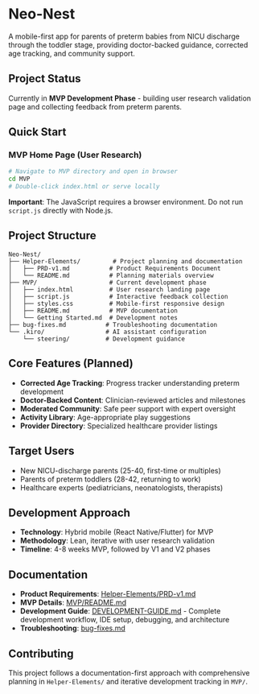 # Neo-Nest

A mobile-first app for parents of preterm babies from NICU discharge through the toddler stage, providing doctor-backed guidance, corrected age tracking, and community support.

## Project Status

Currently in **MVP Development Phase** - building user research validation page and collecting feedback from preterm parents.

## Quick Start

### MVP Home Page (User Research)
```bash
# Navigate to MVP directory and open in browser
cd MVP
# Double-click index.html or serve locally
```

**Important**: The JavaScript requires a browser environment. Do not run `script.js` directly with Node.js.

## Project Structure

```
Neo-Nest/
├── Helper-Elements/         # Project planning and documentation
│   ├── PRD-v1.md           # Product Requirements Document
│   └── README.md           # Planning materials overview
├── MVP/                    # Current development phase
│   ├── index.html          # User research landing page
│   ├── script.js           # Interactive feedback collection
│   ├── styles.css          # Mobile-first responsive design
│   ├── README.md           # MVP documentation
│   └── Getting Started.md  # Development notes
├── bug-fixes.md           # Troubleshooting documentation
└── .kiro/                 # AI assistant configuration
    └── steering/          # Development guidance
```

## Core Features (Planned)

- **Corrected Age Tracking**: Progress tracker understanding preterm development
- **Doctor-Backed Content**: Clinician-reviewed articles and milestones  
- **Moderated Community**: Safe peer support with expert oversight
- **Activity Library**: Age-appropriate play suggestions
- **Provider Directory**: Specialized healthcare provider listings

## Target Users

- New NICU-discharge parents (25-40, first-time or multiples)
- Parents of preterm toddlers (28-42, returning to work)
- Healthcare experts (pediatricians, neonatologists, therapists)

## Development Approach

- **Technology**: Hybrid mobile (React Native/Flutter) for MVP
- **Methodology**: Lean, iterative with user research validation
- **Timeline**: 4-8 weeks MVP, followed by V1 and V2 phases

## Documentation

- **Product Requirements**: [Helper-Elements/PRD-v1.md](Helper-Elements/PRD-v1.md)
- **MVP Details**: [MVP/README.md](MVP/README.md)
- **Development Guide**: [DEVELOPMENT-GUIDE.md](DEVELOPMENT-GUIDE.md) - Complete development workflow, IDE setup, debugging, and architecture
- **Troubleshooting**: [bug-fixes.md](bug-fixes.md)

## Contributing

This project follows a documentation-first approach with comprehensive planning in `Helper-Elements/` and iterative development tracking in `MVP/`.
